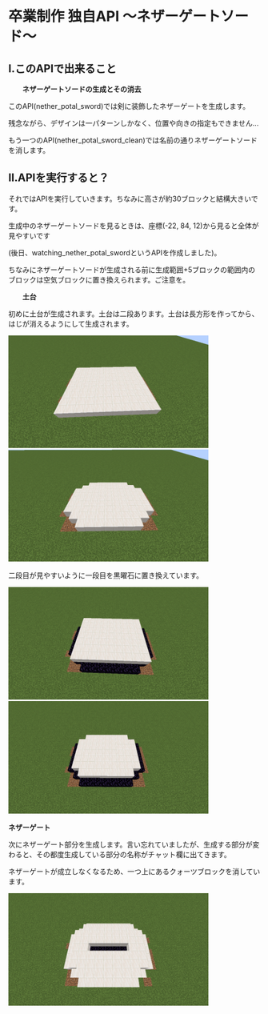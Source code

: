 # 卒業制作 独自API ～ネザーゲートソード～

## Ⅰ.このAPIで出来ること

　　**ネザーゲートソードの生成とその消去**
  
  このAPI(nether_potal_sword)では剣に装飾したネザーゲートを生成します。
  
  残念ながら、デザインは一パターンしかなく、位置や向きの指定もできません...
  
  もう一つのAPI(nether_potal_sword_clean)では名前の通りネザーゲートソードを消します。

## Ⅱ.APIを実行すると？
それではAPIを実行していきます。ちなみに高さが約30ブロックと結構大きいです。

生成中のネザーゲートソードを見るときは、座標(-22, 84, 12)から見ると全体が見やすいです

(後日、watching_nether_potal_swordというAPIを作成しました)。

ちなみにネザーゲートソードが生成される前に生成範囲+5ブロックの範囲内のブロックは空気ブロックに置き換えられます。ご注意を。
  
　　**土台**
  
  初めに土台が生成されます。土台は二段あります。土台は長方形を作ってから、はじが消えるようにして生成されます。

[<img src="./images/dodai1.png" width="400">](./images/dodai1.png)  [<img src="./images/dodai_1.png" width="400">](./images/dodai_1.png)

  二段目が見やすいように一段目を黒曜石に置き換えています。
  
[<img src="./images/dodai2.png" width="400">](./images/dodai2.png)  [<img src="./images/dodai_2.png" width="400">](./images/dodai_2.png)

  **ネザーゲート**

  次にネザーゲート部分を生成します。言い忘れていましたが、生成する部分が変わると、その都度生成している部分の名称がチャット欄に出てきます。


  ネザーゲートが成立しなくなるため、一つ上にあるクォーツブロックを消しています。

  [<img src="./images/np_d.png" width="400">](./images/np_d.png)
